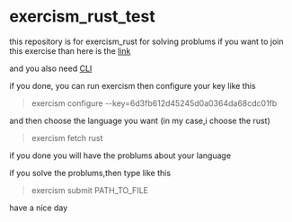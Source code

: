 # exercism_rust_test

this repository is for exercism_rust for solving problums
if you want to join this exercise than here is the [link](http://exercism.io/)

and you also need [CLI](http://exercism.io/cli)

if you done, you can run exercism
then configure your key like this
>exercism configure --key=6d3fb612d45245d0a0364da68cdc01fb

and then choose the language you want (in my case,i choose the rust)
>exercism fetch rust

if you done you will have the problums about your language

if you solve the problums,then type like this
>exercism submit PATH_TO_FILE

have a nice day

